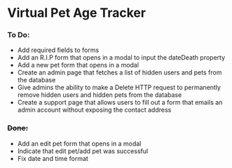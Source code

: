 # Virtual Pet Age Tracker

### To Do:

- Add required fields to forms
- Add an R.I.P form that opens in a modal to input the dateDeath property
- Add a new pet form that opens in a modal
- Create an admin page that fetches a list of hidden users and pets from the database
- Give admins the ability to make a Delete HTTP request to permanently remove hidden users and hidden pets from the database
- Create a support page that allows users to fill out a form that emails an admin account without exposing the contact address

### ~~Done:~~

- Add an edit pet form that opens in a modal
- Indicate that edit pet/add pet was successful
- Fix date and time format